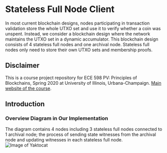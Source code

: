 # Stateless Full Node Client

In most current blockchain designs, nodes participating in transaction validation store the whole UTXO set and use it to verify whether a coin was unspent. Instead, we consider a blockchain design where the network maintains the UTXO set in a dynamic accumulator. This blockchain design consists of 4 stateless full nodes and one archival node. Stateless full nodes only need to store their own UTXO sets and membership proofs.

## Disclaimer
This is a course project repository for ECE 598 PV: Principles of Blockchains, Spring 2020 at University of Illinois, Urbana-Champaign. [Main website of the course](https://courses.grainger.illinois.edu/ece598pv/sp2020/).

## Introduction

### Overview Diagram in Our Implementation
The diagram contains 4 nodes including 3 stateless full nodes connected to 1 archival node; the process of sending state witnesses from the archival node and updating witnesses in each stateless full node.
![Image of Yaktocat](https://octodex.github.com/images/yaktocat.png)
